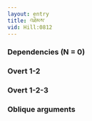 ```yaml
---
layout: entry
title: འཐེམས་
vid: Hill:0812
---
```

### Dependencies (N = 0)


### Overt 1-2


### Overt 1-2-3


### Oblique arguments

